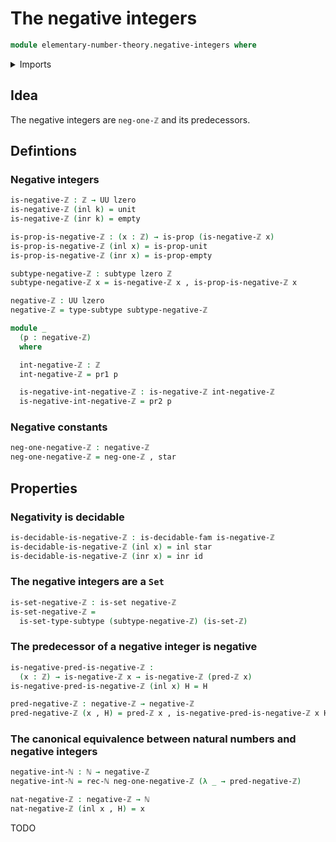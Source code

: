 # The negative integers

```agda
module elementary-number-theory.negative-integers where
```

<details><summary>Imports</summary>

```agda
open import elementary-number-theory.integers
open import elementary-number-theory.natural-numbers

open import foundation.action-on-identifications-functions
open import foundation.coproduct-types
open import foundation.decidable-types
open import foundation.dependent-pair-types
open import foundation.embeddings
open import foundation.empty-types
open import foundation.equality-coproduct-types
open import foundation.equivalences
open import foundation.function-types
open import foundation.homotopies
open import foundation.identity-types
open import foundation.injective-maps
open import foundation.negated-equality
open import foundation.negation
open import foundation.propositions
open import foundation.retractions
open import foundation.sections
open import foundation.sets
open import foundation.subtypes
open import foundation.transport-along-identifications
open import foundation.unit-type
open import foundation.universe-levels
```

</details>

## Idea

The negative integers are `neg-one-ℤ` and its predecessors.

## Defintions

### Negative integers

```agda
is-negative-ℤ : ℤ → UU lzero
is-negative-ℤ (inl k) = unit
is-negative-ℤ (inr k) = empty

is-prop-is-negative-ℤ : (x : ℤ) → is-prop (is-negative-ℤ x)
is-prop-is-negative-ℤ (inl x) = is-prop-unit
is-prop-is-negative-ℤ (inr x) = is-prop-empty

subtype-negative-ℤ : subtype lzero ℤ
subtype-negative-ℤ x = is-negative-ℤ x , is-prop-is-negative-ℤ x

negative-ℤ : UU lzero
negative-ℤ = type-subtype subtype-negative-ℤ

module _
  (p : negative-ℤ)
  where

  int-negative-ℤ : ℤ
  int-negative-ℤ = pr1 p

  is-negative-int-negative-ℤ : is-negative-ℤ int-negative-ℤ
  is-negative-int-negative-ℤ = pr2 p
```

### Negative constants

```agda
neg-one-negative-ℤ : negative-ℤ
neg-one-negative-ℤ = neg-one-ℤ , star
```

## Properties

### Negativity is decidable

```agda
is-decidable-is-negative-ℤ : is-decidable-fam is-negative-ℤ
is-decidable-is-negative-ℤ (inl x) = inl star
is-decidable-is-negative-ℤ (inr x) = inr id
```

### The negative integers are a `Set`

```agda
is-set-negative-ℤ : is-set negative-ℤ
is-set-negative-ℤ =
  is-set-type-subtype (subtype-negative-ℤ) (is-set-ℤ)
```

### The predecessor of a negative integer is negative

```agda
is-negative-pred-is-negative-ℤ :
  (x : ℤ) → is-negative-ℤ x → is-negative-ℤ (pred-ℤ x)
is-negative-pred-is-negative-ℤ (inl x) H = H

pred-negative-ℤ : negative-ℤ → negative-ℤ
pred-negative-ℤ (x , H) = pred-ℤ x , is-negative-pred-is-negative-ℤ x H
```

### The canonical equivalence between natural numbers and negative integers

```agda
negative-int-ℕ : ℕ → negative-ℤ
negative-int-ℕ = rec-ℕ neg-one-negative-ℤ (λ _ → pred-negative-ℤ)

nat-negative-ℤ : negative-ℤ → ℕ
nat-negative-ℤ (inl x , H) = x
```

TODO
